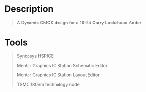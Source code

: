 # Description
>
> A Dynamic CMOS design for a 16-Bit Carry Lookahead Adder
>
# Tools
>
> Synopsys HSPICE
> 
> Mentor Graphics IC Station Schematic Editor
> 
> Mentor Graphics IC Station Layout Editor
> 
> TSMC 180nm technology node
>
